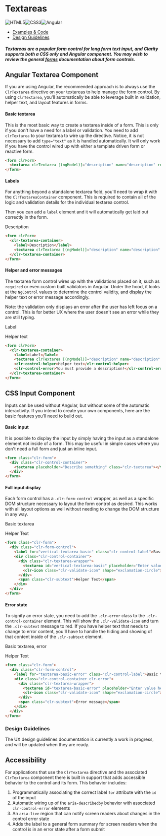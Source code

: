 # Textareas

![HTML5](assets/images/bugs/badge_html5.svg 'HTML5')![CSS3](assets/images/bugs/badge_css3.svg 'CSS3')![Angular](assets/images/bugs/badge_ng.svg 'Angular')

* [Examples & Code](/documentation/textarea#top)
* [Design Guidelines](/documentation/textarea#guidelines)

##### Textareas are a popular form control for long form text input, and Clarity supports both a CSS only and Angular component. You may wish to review the general [forms](/documentation/forms) documentation about form controls.

## Angular Textarea Component

If you are using Angular, the recommended approach is to always use the `ClrTextarea` directive on your textareas to help manage the form control. By using `ClrTextarea`, you'll automatically be able to leverage built in validation, helper text, and layout features in forms.

#### Basic textarea

This is the most basic way to create a textarea inside of a form. This is only if you don't have a need for a label or validation. You need to add `clrTextarea` to your textarea to wire up the directive. Notice, it is not necessary to add `type="text"` as it is handled automatically. It will only work if you have the control wired up with either a template driven form or reactive form.

```html
<form clrForm>
  <textarea clrTextarea [(ngModel)]="description" name="description" required></textarea>
</form>
```

#### Labels

For anything beyond a standalone textarea field, you'll need to wrap it with the `ClrTextareaContainer` component. This is required to contain all of the logic and validation details for the individual textarea control.

Then you can add a `label` element and it will automatically get laid out correctly in the form.

Description

```html
<form clrForm>
  <clr-textarea-container>
    <label>Description</label>
    <textarea clrTextarea [(ngModel)]="description" name="description" required></textarea>
  </clr-textarea-container>
</form>
```

#### Helper and error messages

The textarea form control wires up with the validations placed on it, such as `required` or even custom built validators in Angular. Under the hood, it looks at the `NgControl` values to determine the control validity, and display the helper text or error message accordingly.

Note: the validation only displays an error after the user has left focus on a control. This is for better UX where the user doesn't see an error while they are still typing.

Label

Helper text

```html
<form clrForm>
  <clr-textarea-container>
    <label>Label</label>
    <textarea clrTextarea [(ngModel)]="description" name="description" required></textarea>
    <clr-control-helper>Helper text</clr-control-helper>
    <clr-control-error>You must provide a description!</clr-control-error>
  </clr-textarea-container>
</form>
```

## CSS Input Component

Inputs can be used without Angular, but without some of the automatic interactivity. If you intend to create your own components, here are the basic features you'll need to build out.

#### Basic input

It is possible to display the input by simply having the input as a standalone element not inside of a form. This may be useful in simple cases where you don't need a full form and just an inline input.

```html
<form class="clr-form">
  <div class="clr-control-container">
    <textarea placeholder="Describe something" class="clr-textarea"></textarea>
  </div>
</form>
```

#### Full input display

Each form control has a `.clr-form-control` wrapper, as well as a specific DOM structure necessary to layout the form control as desired. This works with all layout options as well without needing to change the DOM structure in any way.

Basic textarea

Helper Text

```html
<form class="clr-form">
  <div class="clr-form-control">
    <label for="vertical-textarea-basic" class="clr-control-label">Basic textarea</label>
    <div class="clr-control-container">
      <div class="clr-textarea-wrapper">
        <textarea id="vertical-textarea-basic" placeholder="Enter value here" class="clr-textarea"></textarea>
        <clr-icon class="clr-validate-icon" shape="exclamation-circle"></clr-icon>
      </div>
      <span class="clr-subtext">Helper Text</span>
    </div>
  </div>
</form>
```

#### Error state

To signify an error state, you need to add the `.clr-error` class to the `.clr-control-container` element. This will show the `.clr-validate-icon` and turn the `.clr-subtext` message to red. If you have helper text that needs to change to error content, you'll have to handle the hiding and showing of that content inside of the `.clr-subtext` element.

Basic textarea, error

Helper Text

```html
<form class="clr-form">
  <div class="clr-form-control">
    <label for="textarea-basic-error" class="clr-control-label">Basic textarea, error</label>
    <div class="clr-control-container clr-error">
      <div class="clr-textarea-wrapper">
        <textarea id="textarea-basic-error" placeholder="Enter value here" class="clr-textarea"></textarea>
        <clr-icon class="clr-validate-icon" shape="exclamation-circle"></clr-icon>
      </div>
      <span class="clr-subtext">Error message</span>
    </div>
  </div>
</form>
```

### Design Guidelines

The UX design guidelines documentation is currently a work in progress, and will be updated when they are ready.

## Accessibility

For applications that use the `ClrTextarea` directive and the associated `ClrTextarea` component there is built in support that adds accessible behavior to the control and its form. This behavior includes:

1.  Programmatically associating the correct label `for` attribute with the `id` of the input
2.  Automatic wiring up of the `aria-describedby` behavior with associated `clr-control-error` elements
3.  An `aria-live` region that can notify screen readers about changes in the control error state
4.  Adds the label to a general form summary for screen readers when the control is in an error state after a form submit
